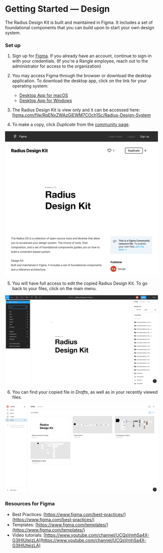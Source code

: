 # Getting Started — Design

The Radius Design Kit is built and maintained in Figma. It includes a set of foundational components that you can build upon to start your own design system.

### Set up

1. Sign up for [Figma](https://www.figma.com/). If you already have an account, continue to sign-in with your credentials. (If you're a Rangle employee, reach out to the administrator for access to the organization)

2. You may access Figma through the browser or download the desktop application. To download the desktop app, click on the link for your operating system:

   - [Desktop App for macOS](https://www.figma.com/download/desktop/mac/)
   - [Desktop App for Windows](https://www.figma.com/download/desktop/win/)

3. The Radius Design Kit is view only and it can be accessed here: [figma.com/file/RqENxZWAzGiEWM7COch1Sc/Radius-Design-System](https://www.figma.com/file/RqENxZWAzGiEWM7COch1Sc/Radius-Design-System)

4. To make a copy, click _Duplicate_ from the [community page](https://www.figma.com/community/file/831997833675385869).

<img src="../src/imgs/community-duplicate.png" />

5. You will have full access to edit the copied Radius Design Kit. To go back to your files, click on the main menu.

<img src="../src/imgs/back-to-files.png" />

6. You can find your copied file in _Drafts_, as well as in your recently viewed files.
<img src="../src/imgs/drafts.png" />

### Resources for Figma

- Best Practices: [https://www.figma.com/best-practices/](https://www.figma.com/best-practices/)
- Templates: [https://www.figma.com/templates/](https://www.figma.com/templates/)
- Video tutorials: [https://www.youtube.com/channel/UCQsVmhSa4X-G3lHlUtejzLA](https://www.youtube.com/channel/UCQsVmhSa4X-G3lHlUtejzLA)

